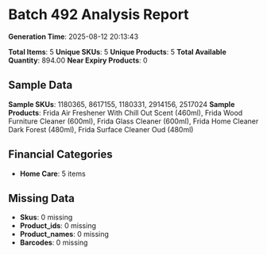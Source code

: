 # Batch 492 Analysis Report

**Generation Time**: 2025-08-12 20:13:43

**Total Items**: 5
**Unique SKUs**: 5
**Unique Products**: 5
**Total Available Quantity**: 894.00
**Near Expiry Products**: 0

## Sample Data
**Sample SKUs**: 1180365, 8617155, 1180331, 2914156, 2517024
**Sample Products**: Frida Air Freshener With Chill Out Scent (460ml), Frida Wood Furniture Cleaner (600ml), Frida Glass Cleaner (600ml), Frida Home Cleaner Dark Forest (480ml), Frida Surface Cleaner Oud (480ml)

## Financial Categories
- **Home Care**: 5 items

## Missing Data
- **Skus**: 0 missing
- **Product_ids**: 0 missing
- **Product_names**: 0 missing
- **Barcodes**: 0 missing
